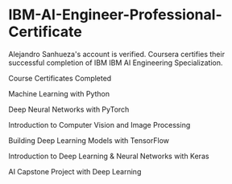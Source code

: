 # IBM-AI-Engineer-Professional-Certificate

Alejandro Sanhueza's account is verified. Coursera certifies their successful completion of IBM IBM AI Engineering Specialization.

Course Certificates Completed

Machine Learning with Python

Deep Neural Networks with PyTorch

Introduction to Computer Vision and Image Processing

Building Deep Learning Models with TensorFlow

Introduction to Deep Learning & Neural Networks with Keras

AI Capstone Project with Deep Learning
